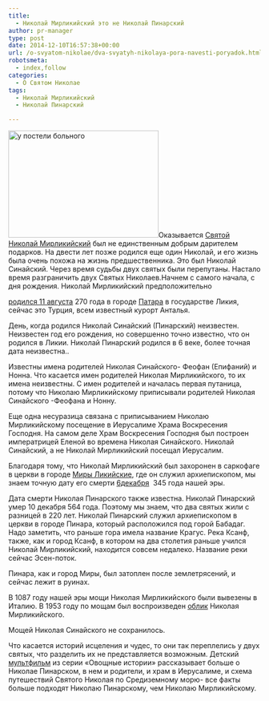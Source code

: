 ```yaml
---
title:
  - Николай Мирликийский это не Николай Пинарский
author: pr-manager
type: post
date: 2014-12-10T16:57:38+00:00
url: /o-svyatom-nikolae/dva-svyatyh-nikolaya-pora-navesti-poryadok.html
robotsmeta:
  - index,follow
categories:
  - О Святом Николае
tags:
  - Николай Мирликийский
  - Николай Пинарский

---
```

[<img class="alignleft wp-image-2454 size-medium" src="http://svyatoynikolay.ru/wp-content/uploads/2014/12/u-posteli-bolnogo-300x214.png" alt="у постели больного" width="300" height="214" srcset="http://svyatoynikolay.ru/wp-content/uploads/2014/12/u-posteli-bolnogo-300x214.png 300w, http://svyatoynikolay.ru/wp-content/uploads/2014/12/u-posteli-bolnogo-418x300.png 418w, http://svyatoynikolay.ru/wp-content/uploads/2014/12/u-posteli-bolnogo.png 585w" sizes="(max-width: 300px) 100vw, 300px" />][1]Оказывается <a title="История Святого Николая чудотворца" href="http://svyatoynikolay.ru/o-svyatom-nikolae/istoriya-svyatogo-nikolaya-chudotvortsa.html" target="_blank">Святой Николай Мирликийский</a> был не единственным добрым дарителем подарков. На двести лет позже родился еще один Николай, и его жизнь была очень похожа на жизнь предшественника. Это был Николай Синайский. Через время судьбы двух святых были перепутаны. Настало время разграничить двух Святых Николаев.<!--more-->Начнем с самого начала, с дня рождения. Николай Мирликийский предположительно 

<a title="Рождество Святого Николая" href="http://svyatoynikolay.ru/o-svyatom-nikolae/rozhdestvo-svyatogo-nikolaya.html" target="_blank">родился 11 августа</a> 270 года в городе <a title="День рождения Святого Николая" href="http://svyatoynikolay.ru/o-svyatom-nikolae/den-rozhdeniya-svyatogo-nikolaya.html" target="_blank">Патара</a> в государстве Ликия, сейчас это Турция, всем известный курорт Анталья.

День, когда родился Николай Синайский (Пинарский) неизвестен. Неизвестен год его рождения, но совершенно точно известно, что он родился в Ликии. Николай Пинарский родился в 6 веке, более точная дата неизвестна..

Известны имена родителей Николая Синайского- Феофан (Епифаний) и Нонна. Что касается имен родителей Николая Мирликийского, то  <span class="notranslate">их имена неизвестны</span>. С имен родителей и началась первая путаница, потому что Николаю Мирликийскому приписывали родителей Николая Синайского -Феофана и Нонну.

Еще одна несуразица связана с приписыванием Николаю Мирликийскому посещение в Иерусалиме Храма Воскресения Господня. На самом деле Храм Воскресения Господня был построен императрицей Еленой во времена Николая Синайского. Николай Синайский, а не Николай Мирликийский посещал Иерусалим.

Благодаря тому, что Николай Мирликийский был захоронен в саркофаге в церкви в городе <a title="Миры Ликийские – Храм Святого Николая в Турции" href="http://svyatoynikolay.ru/nicholas/miry-likijskie-hram-svyatogo-nikolaya-v-turtsii.html" target="_blank">Миры Ликийские</a>, где он служил архиепископом, мы знаем точную дату его смерти <a title="Сегодня католики празднуют день Святого Николая" href="http://svyatoynikolay.ru/nicholas/howcelebratecounties/segodnya-katoliki-prazdnuyut-den-svyatogo-nikolaya.html" target="_blank">6декабря</a>  345 года нашей эры.

Дата смерти Николая Пинарского также известна. Николай Пинарский умер 10 декабря 564 года. Поэтому мы знаем, что два святых жили с разницей в 220 лет. Николай Пинарский служил архиепископом в церкви в городе Пинара, который расположился под горой Бабадаг. Надо заметить, что раньше гора имела название Крагус. Река Ксанф, также, как и город Ксанф, в котором на два столетия раньше учился Николай Мирликийский, находится совсем недалеко. Название реки сейчас Эсен-поток.

Пинара, как и город Миры, был затоплен после землетрясений, и сейчас лежит в руинах.

В 1087 году нашей эры мощи Николая Мирликийского были вывезены в Италию. В 1953 году по мощам был воспроизведен <a title="Фото Святого Николая чудотворца" href="http://svyatoynikolay.ru/nicholas/foto-svyatogo-nikolaya-chudotvortsa.html" target="_blank">облик</a> Николая Мирликийского.

Мощей Николая Синайского не сохранилось.

Что касается историй исцеления и чудес, то они так переплелись у двух святых, что разделить их не представляется возможным. Детский <a title="Мультик про Святого Николая" href="http://svyatoynikolay.ru/s-imenem-svyatogo-nikolaya/multik-pro-svyatogo-nikolaya.html" target="_blank">мультфильм</a> из серии &#171;Овощные истории&#187; рассказывает больше о Николае Пинарском, в нем и родители, и храм в Иерусалиме, и схема путешествий Святого Николая по Средиземному морю- все факты больше подходят Николаю Пинарскому, чем Николаю Мирликийскому.

&nbsp;

&nbsp;

 [1]: http://svyatoynikolay.ru/wp-content/uploads/2014/12/u-posteli-bolnogo.png